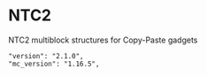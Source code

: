 # NTC2
NTC2 multiblock structures for Copy-Paste gadgets

    "version": "2.1.0",
    "mc_version": "1.16.5",
